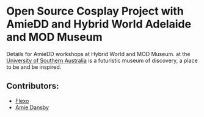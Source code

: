 # Open Source Cosplay Project with AmieDD and Hybrid World Adelaide and MOD Museum 
Details for AmieDD workshops at Hybrid World and MOD Museum. at the [University of Southern Australia](https://mod.org.au/) is a futuristic museum of discovery, a place to be and be inspired.

## Contributors:
* [Flexo](https://www.flexo.nz/)
* [Amie Dansby](https://www.amiedd.com)

